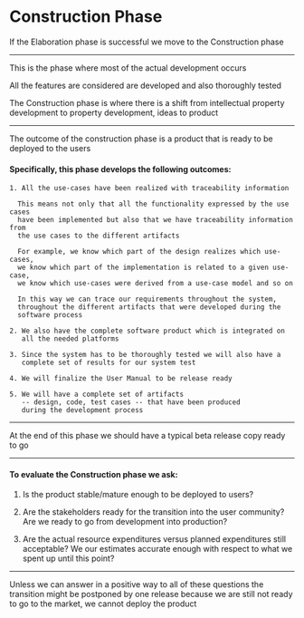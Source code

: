 # Construction Phase

If the Elaboration phase is successful we move to the Construction phase

***

This is the phase where most of the actual development occurs

All the features are considered are developed and also thoroughly tested

The Construction phase is where there is a shift from intellectual property development to property development, ideas to product

***

The outcome of the construction phase is a product that is ready to be deployed to the users

#### Specifically, this phase develops the following outcomes:

```
1. All the use-cases have been realized with traceability information

  This means not only that all the functionality expressed by the use cases
  have been implemented but also that we have traceability information from
  the use cases to the different artifacts

  For example, we know which part of the design realizes which use-cases,
  we know which part of the implementation is related to a given use-case,
  we know which use-cases were derived from a use-case model and so on

  In this way we can trace our requirements throughout the system,
  throughout the different artifacts that were developed during the
  software process

2. We also have the complete software product which is integrated on
   all the needed platforms

3. Since the system has to be thoroughly tested we will also have a
   complete set of results for our system test

4. We will finalize the User Manual to be release ready

5. We will have a complete set of artifacts
   -- design, code, test cases -- that have been produced
   during the development process
```

***

At the end of this phase we should have a typical beta release copy ready to go

***

#### To evaluate the Construction phase we ask:

1. Is the product stable/mature enough to be deployed to users?

2. Are the stakeholders ready for the transition into the user community? Are we ready to go from development into production?

3. Are the actual resource expenditures versus planned expenditures still acceptable? We our estimates accurate enough with respect to what we spent up until this point?

***

Unless we can answer in a positive way to all of these questions the transition might be postponed by one release because we are still not ready to go to the market, we cannot deploy the product
